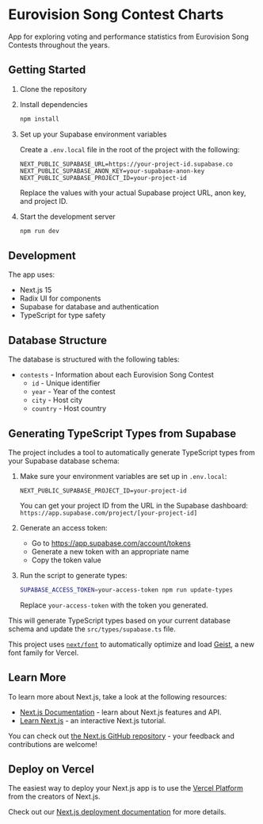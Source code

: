 # Eurovision Song Contest Charts

App for exploring voting and performance statistics from Eurovision Song Contests throughout the years.

## Getting Started

1. Clone the repository
2. Install dependencies
   ```bash
   npm install
   ```
3. Set up your Supabase environment variables
   
   Create a `.env.local` file in the root of the project with the following:
   ```
   NEXT_PUBLIC_SUPABASE_URL=https://your-project-id.supabase.co
   NEXT_PUBLIC_SUPABASE_ANON_KEY=your-supabase-anon-key
   NEXT_PUBLIC_SUPABASE_PROJECT_ID=your-project-id
   ```
   
   Replace the values with your actual Supabase project URL, anon key, and project ID.

4. Start the development server
   ```bash
   npm run dev
   ```

## Development

The app uses:
- Next.js 15
- Radix UI for components
- Supabase for database and authentication
- TypeScript for type safety

## Database Structure

The database is structured with the following tables:
- `contests` - Information about each Eurovision Song Contest
  - `id` - Unique identifier
  - `year` - Year of the contest
  - `city` - Host city
  - `country` - Host country

## Generating TypeScript Types from Supabase

The project includes a tool to automatically generate TypeScript types from your Supabase database schema:

1. Make sure your environment variables are set up in `.env.local`:
   ```
   NEXT_PUBLIC_SUPABASE_PROJECT_ID=your-project-id
   ```
   You can get your project ID from the URL in the Supabase dashboard: `https://app.supabase.com/project/[your-project-id]`

2. Generate an access token:
   - Go to https://app.supabase.com/account/tokens
   - Generate a new token with an appropriate name
   - Copy the token value

3. Run the script to generate types:
   ```bash
   SUPABASE_ACCESS_TOKEN=your-access-token npm run update-types
   ```
   Replace `your-access-token` with the token you generated.

This will generate TypeScript types based on your current database schema and update the `src/types/supabase.ts` file.

This project uses [`next/font`](https://nextjs.org/docs/app/building-your-application/optimizing/fonts) to automatically optimize and load [Geist](https://vercel.com/font), a new font family for Vercel.

## Learn More

To learn more about Next.js, take a look at the following resources:

- [Next.js Documentation](https://nextjs.org/docs) - learn about Next.js features and API.
- [Learn Next.js](https://nextjs.org/learn) - an interactive Next.js tutorial.

You can check out [the Next.js GitHub repository](https://github.com/vercel/next.js) - your feedback and contributions are welcome!

## Deploy on Vercel

The easiest way to deploy your Next.js app is to use the [Vercel Platform](https://vercel.com/new?utm_medium=default-template&filter=next.js&utm_source=create-next-app&utm_campaign=create-next-app-readme) from the creators of Next.js.

Check out our [Next.js deployment documentation](https://nextjs.org/docs/app/building-your-application/deploying) for more details.
